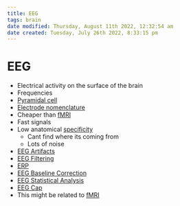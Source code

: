 ```yaml
---
title: EEG
tags: brain
date modified: Thursday, August 11th 2022, 12:32:54 am
date created: Tuesday, July 26th 2022, 8:33:15 pm
---
```


# EEG
- Electrical activity on the surface of the brain
- Frequencies
- [Pyramidal cell](Pyramidal%20cell.md)
- [Electrode nomenclature](Electrode%20nomenclature.md)
- Cheaper than [fMRI](fMRI.md)
- Fast signals
- Low anatomical [specificity](Specificity.md)
	- Cant find where its coming from
	- Lots of noise
- [EEG Artifacts](EEG%20Artifacts.md)
- [EEG Filtering](EEG%20Filtering.md)
- [ERP](ERP.md)
- [EEG Baseline Correction](EEG%20Baseline%20Correction.md)
- [EEG Statistical Analysis](EEG%20Statistical%20Analysis.md)
- [EEG Cap](EEG%20Cap.md)
- This might be related to [fMRI](fMRI.md)


